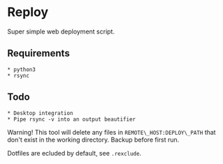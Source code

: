 # Reploy  
Super simple web deployment script.

## Requirements  
    * python3
    * rsync

## Todo  
    * Desktop integration
    * Pipe rsync -v into an output beautifier

Warning! This tool will delete any files in `REMOTE\_HOST:DEPLOY\_PATH` that 
don't exist in the working directory. Backup before first run.

Dotfiles are ecluded by default, see `.rexclude`.


